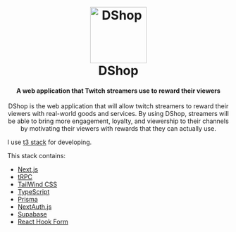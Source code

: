 <h1 align="center">
    <br>
    <img src="public/favicon.ico" width="128" alt="DShop"/>
    <br>
    DShop
    <br>
</h1>

<h4 align="center">
A web application that Twitch streamers use to reward their viewers
</h4>

<p align="center">DShop is the web application that will allow twitch streamers to reward their viewers with real-world goods and services. By using DShop, streamers will be able to bring more engagement, loyalty, and viewership to their channels by motivating their viewers with rewards that they can actually use.</p>

<p>I use <a href="https://github.com/t3-oss/create-t3-app">  t3 stack</a> for developing. </p>
<p>This stack contains:</p>

<ul>
<li><a href="https://nextjs.org">Next.js</a></li>
<li><a href="https://trpc.io">tRPC</a></li>
<li><a href="https://tailwindcss.com">TailWind CSS</a></li>
<li><a href="https://typescriptlang.org">TypeScript</a></li>
<li><a href="https://prisma.io">Prisma</a></li>
<li><a href="https://next-auth.js.org">NextAuth.js</a></li>
<li><a href="https://supabase.com">Supabase</a></li>
<li><a href="https://react-hook-form.com">React Hook Form</a></li>
</ul>
